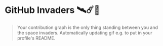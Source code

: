 # GitHub Invaders 🛰️☄️🚀

> Your contribution graph is the only thing standing between you and the space invaders. Automatically updating gif e.g. to put in your profile's README.